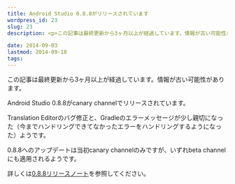 ```yaml
---
title: Android Studio 0.8.8がリリースされています
wordpress_id: 23
slug: 23
description: <p>この記事は最終更新から3ヶ月以上が経過しています。情報が古い可能性があります。Android Studio 0.8.8がcanary channelでリリースされています。 Translation Editorのバグ修正 [&hellip;]</p>

date: 2014-09-03
lastmod: 2014-09-18
tags: 
---
```


<div id="wppda_alert">この記事は最終更新から3ヶ月以上が経過しています。情報が古い可能性があります。</div><p>Android Studio 0.8.8がcanary channelでリリースされています。</p>
<p>Translation Editorのバグ修正と、Gradleのエラーメッセージが少し親切になった（今までハンドリングできてなかったエラーをハンドリングするようになった）ようです。</p>
<p>0.8.8へのアップデートは当初canary channelのみですが、いずれbeta channelにも適用されるようです。</p>
<p>詳しくは<a href="http://tools.android.com/recent/androidstudio088released">0.8.8リリースノート</a>を参照してください。</p>

  